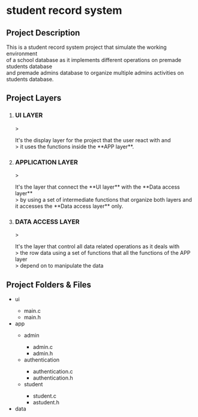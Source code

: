 # student record system

## Project Description
<p>This is a student record system project that simulate the working environment <br>
of a school database as it implements different operations on premade students database<br>
and premade admins database to organize multiple admins activities on students database.
</p>

## Project Layers

<ol>
<li><h3>UI LAYER</h3></li>
> <p>It's the display layer for the project that the user react with and <br>
> it uses the functions inside the **APP layer**.</p>
<li><h3>APPLICATION LAYER</h3></li>
> <p>It's the layer that connect the **UI layer** with the **Data access layer** <br>
> by using a set of intermediate functions that organize both layers and it accesses the **Data access layer** only.</p>
<li><h3>DATA ACCESS LAYER</h3></li>
> <p>It's the layer that control all data related operations as it deals with <br>
> the row data using a set of functions that all the functions of the APP layer <br>
> depend on to manipulate the data</p>
</ol>

## Project Folders & Files

<ul>
 <li>ui</li>
  <ul>
   <li>main.c</li>
   <li>main.h</li>
  </ul>
 <li>app</li>
  <ul>
   <li>admin</li>
    <ul>
     <li>admin.c</li>
     <li>admin.h</li>
    </ul>
   <li>authentication</li>
    <ul>
     <li>authentication.c</li>
     <li>authentication.h</li>
    </ul>
   <li>student</li>
    <ul>
     <li>student.c</li>
     <li>astudent.h</li>
    </ul>
  </ul>
 <li>data</li>
</ul>